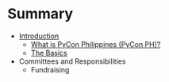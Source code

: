 # Summary

* [Introduction](README.md)
   * [What is PyCon Philippines (PyCon PH)?](what-is-pyconph.md)
   * [The Basics](basics.md)
* Committees and Responsibilities
   * Fundraising

